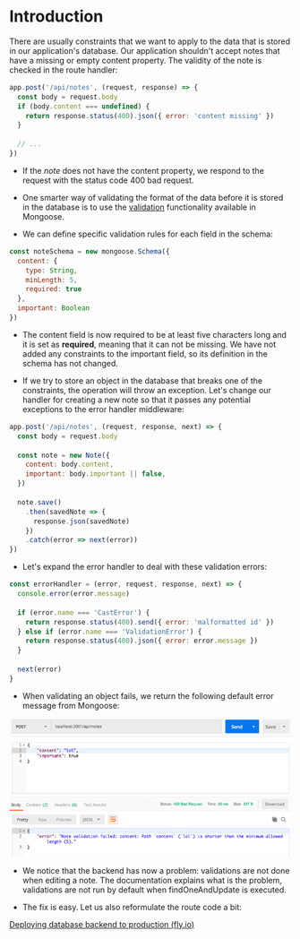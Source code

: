 # Introduction

There are usually constraints that we want to apply to the data that is stored in our application's database. Our application shouldn't accept notes that have a missing or empty content property. The validity of the note is checked in the route handler:

```js
app.post('/api/notes', (request, response) => {
  const body = request.body
  if (body.content === undefined) {
    return response.status(400).json({ error: 'content missing' })
  }

  // ...
})
```

- If the *note* does not have the content property, we respond to the request with the status code 400 bad request.

- One smarter way of validating the format of the data before it is stored in the database is to use the <a href="https://mongoosejs.com/docs/validation.html">validation</a> functionality available in Mongoose.

- We can define specific validation rules for each field in the schema:

```js
const noteSchema = new mongoose.Schema({
  content: {
    type: String,
    minLength: 5,
    required: true
  },
  important: Boolean
})
```

- The content field is now required to be at least five characters long and it is set as **required**, meaning that it can not be missing. We have not added any constraints to the important field, so its definition in the schema has not changed.

- If we try to store an object in the database that breaks one of the constraints, the operation will throw an exception. Let's change our handler for creating a new note so that it passes any potential exceptions to the error handler middleware:

```js
app.post('/api/notes', (request, response, next) => {
  const body = request.body

  const note = new Note({
    content: body.content,
    important: body.important || false,
  })

  note.save()
    .then(savedNote => {
      response.json(savedNote)
    })
    .catch(error => next(error))
})
```

- Let's expand the error handler to deal with these validation errors:

```js
const errorHandler = (error, request, response, next) => {
  console.error(error.message)

  if (error.name === 'CastError') {
    return response.status(400).send({ error: 'malformatted id' })
  } else if (error.name === 'ValidationError') {
    return response.status(400).json({ error: error.message })
  }

  next(error)
}
```

- When validating an object fails, we return the following default error message from Mongoose:

<img src="./mongo validation.png" alt="postman screenshot showing mongo validation">

- We notice that the backend has now a problem: validations are not done when editing a note. The documentation explains what is the problem, validations are not run by default when findOneAndUpdate is executed.

- The fix is easy. Let us also reformulate the route code a bit:

<a href="https://fullstackopen.com/en/part3/validation_and_es_lint#deploying-the-database-backend-to-production">Deploying database backend to production (fly.io)</a>


